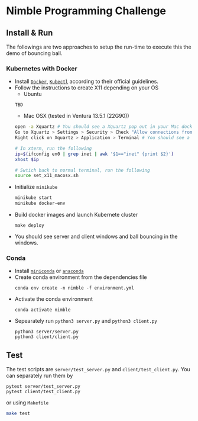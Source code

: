 # Nimble Programming Challenge

## Install & Run

The followings are two approaches to setup the run-time to execute this the demo of bouncing ball.

### Kubernetes with Docker
- Install [`Docker`](https://docs.docker.com/get-docker/), [`Kubectl`](https://kubernetes.io/docs/tasks/tools/) according to their official guidelines.
- Follow the instructions to create X11 depending on your OS
    - Ubuntu
    ```
    TBD
    ```
    - Mac OSX (tested in Ventura 13.5.1 (22G90))
    ```bash
    open -a Xquartz # You should see a Xquartz pop out in your Mac docker
    Go to Xquartz > Settings > Security > Check "Allow connections from network clients"
    Right click on Xquartz > Application > Terminal # You should see a `xterm` window pop out

    # In xterm, run the following
    ip=$(ifconfig en0 | grep inet | awk '$1=="inet" {print $2}')
    xhost $ip
    
    # Swtich back to normal terminal, run the following
    source set_x11_macosx.sh
    ```
- Initialize `minikube`
    ```bash
    minikube start
    minikube docker-env
    ```
- Build docker images and launch Kubernete cluster
    ```
    make deploy
    ```
- You should see server and client windows and ball bouncing in the windows.

### Conda
- Install [`miniconda`](https://docs.conda.io/projects/miniconda/en/latest/) or [`anaconda`](https://docs.anaconda.com/free/anaconda/install/index.html)
- Create conda environment from the dependencies file
    ```
    conda env create -n nimble -f environment.yml
    ```
- Activate the conda environment
    ```
    conda activate nimble
    ```
- Sepearately run `python3 server.py` and `python3 client.py`
    ```
    python3 server/server.py
    python3 client/client.py
    ```


## Test
The test scripts are `server/test_server.py` and `client/test_client.py`. You can separately run them by
```
pytest server/test_server.py
pytest client/test_client.py
```
or using `Makefile`
```bash
make test
```